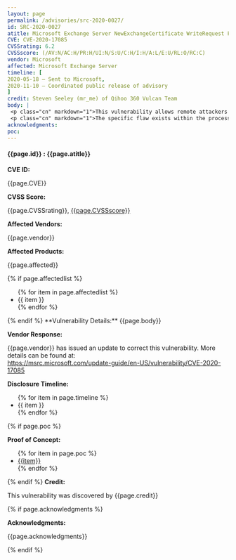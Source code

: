 ```yaml
---
layout: page
permalink: /advisories/src-2020-0027/
id: SRC-2020-0027
atitle: Microsoft Exchange Server NewExchangeCertificate WriteRequest File Overwrite Denial of Service Vulnerability
CVE: CVE-2020-17085
CVSSrating: 6.2
CVSSscore: (/AV:N/AC:H/PR:H/UI:N/S:U/C:H/I:H/A:L/E:U/RL:O/RC:C)
vendor: Microsoft
affected: Microsoft Exchange Server
timeline: [
2020-05-18 – Sent to Microsoft,
2020-11-10 – Coordinated public release of advisory
]
credit: Steven Seeley (mr_me) of Qihoo 360 Vulcan Team
body: |
 <p class="cn" markdown="1">This vulnerability allows remote attackers to cause a denial of service against affected installations of Exchange Server. Authentication is required to exploit this vulnerability.</p>
 <p class="cn" markdown="1">The specific flaw exists within the processing of the New-ExchangeCertificate cmdlet. The issue results from the lack of proper validation of user-supplied data when writing files. An attacker can leverage this vulnerability to cause a denial of service.</p>
acknowledgments:
poc:
---
```


<h4><b>{{page.id}} : {{page.atitle}}</b></h4>

**CVE ID:**
<p class="cn">{{page.CVE}}</p>

**CVSS Score:**
<p class="cn">{{page.CVSSrating}}, <a href="https://nvd.nist.gov/vuln-metrics/cvss/v3-calculator?vector={{page.CVSSscore}}">{{page.CVSSscore}}</a></p>

**Affected Vendors:**
<p class="cn">{{page.vendor}}</p>

**Affected Products:**
<p class="cn">{{page.affected}}</p>
{% if page.affectedlist %}
<ul class="cn">
{% for item in page.affectedlist %}
  <li>{{ item }}</li>
{% endfor %}
</ul>
{% endif %}
**Vulnerability Details:**
{{page.body}}

**Vendor Response:**

<p class="cn">{{page.vendor}} has issued an update to correct this vulnerability. More details can be found at: <br />
<a href="https://msrc.microsoft.com/update-guide/en-US/vulnerability/CVE-2020-17085">https://msrc.microsoft.com/update-guide/en-US/vulnerability/CVE-2020-17085</a></p>

**Disclosure Timeline:**
<ul class="cn">
{% for item in page.timeline %}
  <li>{{ item }}</li>
{% endfor %}
</ul>
{% if page.poc %}

**Proof of Concept:**
<ul class="cn">
{% for item in page.poc %}
  <li><a href="{{item}}">{{item}}</a></li>
{% endfor %}
</ul>

{% endif %}
**Credit:**
<p class="cn">This vulnerability was discovered by {{page.credit}}</p>
{% if page.acknowledgments %}

**Acknowledgments:**
<p class="cn">{{page.acknowledgments}}</p>
{% endif %}
